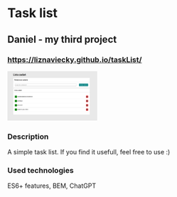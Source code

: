 # Task list
## Daniel - my third project
### https://liznaviecky.github.io/taskList/
<img src="pictures/taskList.PNG" width="40%" height="40%">
<h3> Description </h3> 
A simple task list. If you find it usefull, feel free to use :) 
<h3> Used technologies </h3>
ES6+ features, BEM, ChatGPT